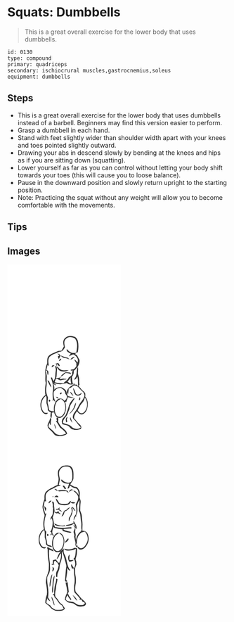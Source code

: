 # Squats: Dumbbells
> This is a great overall exercise for the lower body that uses dumbbells.

``` 
id: 0130 
type: compound 
primary: quadriceps 
secondary: ischiocrural muscles,gastrocnemius,soleus 
equipment: dumbbells 
``` 

## Steps

 - This is a great overall exercise for the lower body that uses dumbbells instead of a barbell. Beginners may find this version easier to perform.
 - Grasp a dumbbell in each hand.
 - Stand with feet slightly wider than shoulder width apart with your knees and toes pointed slightly outward.
 - Drawing your abs in descend slowly by bending at the knees and hips as if you are sitting down (squatting).
 - Lower yourself as far as you can control without letting your body shift towards your toes (this will cause you to loose balance).
 - Pause in the downward position and slowly return upright to the starting position.
 - Note: Practicing the squat without any weight will allow you to become comfortable with the movements.

## Tips


## Images

<svg width="194pt" height="400" viewBox="0 0 194 300" xmlns="http://www.w3.org/2000/svg"><g fill="#FFF"><path d="M0 0h194v300H0V0m98.98 125.9c-4.53 3.29-4.06 9.68-2.48 14.41-1.26 2.56-2.72 5.01-4.22 7.43-2.03.21-4.15-.03-6.11.54-5.46 2.78-11.85 4.09-16.14 8.77-2.51 3.47-1.96 7.88-2.07 11.88-2.15 5.73-3.81 11.86-3.15 18.04.56 5.14-.78 10.41.71 15.46-.95 6.93-2.05 14-.5 20.94-9.35 6.01-11.28 20.6-4.79 29.35 1.89 2.92 7.07 4.69 9.06.94-2.55.11-5.54.66-7.35-1.67-6.86-8-4.42-21.64 4.06-27.55 1.59 4.23.34 8.71.87 13.05 1.39 3.69 2.34 7.54 2.16 11.53 1.46 1.54 2.95 3.33 5.3 3.29-.33 3.61-1.77 7.68.57 10.9.81-3.05 1.61-6.23.87-9.38.45-.39.91-.77 1.38-1.13l.49 1.06 1.49-.68-1.13-1.64c.73.17 2.17.51 2.89.68l-1.3.12c1.25 3.85 2.88 8.86 7.34 9.94 4.73 1.19 8.45-2.86 10.69-6.47 3.11-6.61 3.56-14.58.66-21.36.56.25 1.68.73 2.24.98.72-2.86 1.81-5.61 2.79-8.38 3.43.68 6.83 1.47 10.3 1.89-2.43 2.52-4.96 5.03-6.58 8.19-3.33 6.69-4.25 14.38-7.84 20.98-2.06 2.93-5.38 5.18-6.04 8.92-.73 2.05.21 4.08.78 6.04 2.63.97 5.41 1.35 8.11 2.04 4.26 1 5.53 6.49 10.08 6.94 4.32 1.79 8.91.64 13.16-.76 2.25-2.87.24-6.36-2.23-8.23-3.53-2.87-5.66-7-9.08-9.97-.5-4.83 2.68-8.68 5.03-12.53 1.61 3.45 5.01 6.74 9.12 5.65 4.64-1.58 7.75-6.23 8.46-10.98 1.68-6.43.96-13.83-3.62-18.94.08-1.79.21-3.58.07-5.37-1.06-2.98-4.11-4.48-6.13-6.71-1.84-2.09-3.56-4.28-5.51-6.26.61-.8 1.22-1.58 1.84-2.37-.47-2.08-.98-4.19-.72-6.34.6-3.86-.93-7.55-1.75-11.25-.86-4.18 1.12-8.57-.61-12.6-1.97 4.7-1.22 9.9-2.62 14.73-.54 2.62-2.34 4.67-3.59 6.96 3.06-.06 4.67-2.97 5.45-5.55 1.8 5.4.79 11.07 1.46 16.61-.7-.64-2.11-1.93-2.81-2.58-1.02.08-3.06.22-4.07.29.63-.38 1.89-1.15 2.52-1.53-1.59-.02-3.17-.05-4.75-.08-.69-4-1.68-7.99-1.37-12.08 2.36-2.86 3.53-6.4 3.04-10.11 2.84-1.68 4.71-4.41 6.69-6.96 2.14-3.62 3.73-7.63 2.99-11.92-2.47-3.36-3.17-8.61-7.88-9.7 1.39-.92 2.77-1.87 4.08-2.91l.99.04c1.17-6.3 1.54-12.88.2-19.18-1.13-3.3-3.2-6.99-6.95-7.66-4.79-1.38-10.89-1.82-14.55 2.24M73.04 262.12c-.3 4.68-3.73 8.34-4.47 12.86.01 5.18 4.97 7.95 8.04 11.38 2.31 2.22 3.86 5.64 7.27 6.35 6.15 1.66 13.1.68 18.18-3.3-.7-5.54-6.08-8.19-9.72-11.66-2.19-2.67-4.02-5.64-5.59-8.71-.6-2.62 2.04-7.68-2.74-6.93-.14 1.86.31 3.7.6 5.53-.46.06-1.39.19-1.86.26 3.17 3.2 4.86 7.4 7.29 11.1 3.9 2.8 7.91 5.7 10.27 10.03-3.13 1.14-6.33 2.31-9.67 2.61-3.85-.35-8.03-1.52-10.41-4.8-2.87-3.72-7.07-6.06-10.01-9.71.12-2.22.74-4.34 1.68-6.33.31.83.92 2.51 1.23 3.34.29-.09.88-.29 1.17-.39-.53-3.18.01-6.36.73-9.46a100.1 100.1 0 0 1-1.99-2.17m6.92 9.87c.44 3.28 1.25 6.57 2.9 9.46.16-3.41-1.12-6.62-2.9-9.46z"/><path d="M99.79 127.77c3.68-4.79 10.82-3.74 15.44-1.06 5.71 7.03 3.86 16.53 2.28 24.67-3.33.22-6.94.63-9.97-1.11-2.32-1.44-4.15-3.51-6.22-5.26-.93 4.33 3.98 6.11 7.03 7.66-1.21 1.48-2.41 2.99-3.45 4.61 2.53-1.02 4.94-2.32 7.51-3.24 5.09 2.3 10.07 7.91 7.29 13.81-1.65-1.91-2.93-4.38-5.45-5.28.82 2.25 2.06 4.3 3.56 6.15 0 1.78.02 3.55.07 5.32-1.15 1.44-2.21 2.96-3.45 4.33-1.77 1.81-4.85.67-6.61 2.51 1.46.82 3.02.9 4.7.23-2.47 1.71-1.97 4.75-1.74 7.26-1.72 1.87-3.66 3.52-5.84 4.84-1.73 4.45-6.2 6.6-9.27 9.97-4.99 0-10.04-.18-14.84-1.73.99-2.01.84-5.4 3.37-6.16 2.35.62 4.14 3.33 6.8 2.84 3.24-.87 6.54-1.42 9.89-1.65-.04-.16-.11-.5-.15-.66a104 104 0 0 1-5.57-.57c-2.04.59-4.13 1.01-6.26 1.1.6-.94 1.79-2.83 2.39-3.77-2.48 1.38-5.25 1.76-8.05 1.84 1.63-4.66.82-9.63 1.59-14.42-.18-2.25-.05-6.42-3.42-6.04.53 2.6 1.85 5.2 1.23 7.92-1.41 5.9.55 13-4.32 17.66-.7-2.05-1.4-4.09-2.11-6.13l-2.1.04c2.82 7.51 5.3 15.59 3.49 23.67-1.37 5.62.96 11.33-.33 16.95.36-.64 1.06-1.92 1.41-2.57 1.1 1.3 2.2 2.61 3.65 3.54-2.65-5.22-4.12-11.17-3.15-17.02 2.6-4.12 6.88-7.44 12-7 3.45 2.43 7.84 4.95 7.73 9.79 1.11 1.65 2.56 3.18 3.02 5.18-.26 3.14-2.15 5.76-4.81 7.32-1.77-4.16-7.95-5.66-11.32-2.58-5.31 4.87-7.09 12.59-6.25 19.55-2.46 1.65-5.5-.02-7.91-1.01-1.49-2.95-.94-6.7-2.21-9.85-1.65-4 .01-8.25-.17-12.37-2.59-5.24-3.79-11.19-2.69-16.98 1.1-5.64.34-11.37.72-17.05.31-3.69-.97-7.21-1.54-10.8.46-.23 1.4-.69 1.86-.92.3 2.79.34 5.68 1.59 8.26.91-2.51 1.44-5.21.09-7.68-.92-.55-1.84-1.09-2.73-1.69.83-2.81 1.34-5.7 2.13-8.52.54.57 1.63 1.71 2.17 2.28-.65-5.03-2.05-10.79.75-15.39 2.44-2.19 5.14-4.26 8.3-5.29 3.42-1.11 6.51-3.12 10.02-3.97 4.1-.29 6.56-4.17 8.35-7.44-.87-4.61-2.53-10.48 1.5-14.09m-14.4 24.57c1.13 1.23 2.32 2.4 3.5 3.59-.54.22-1.63.65-2.17.86l-.36.32c.33 1.6.39 3.38 1.55 4.67 1.05-1.79 1.81-3.75 3.02-5.45-.64-.84-1.26-1.67-1.89-2.5-1.22-.5-2.43-1-3.65-1.49m5.97 3.43c2.84 5.97 10.62 3.27 15.02 7.25-1.24-1.52-2.42-3.55-4.61-3.71-3.67-.55-7.04-2.07-10.41-3.54m16.41 7.3c2.8-.95 5.19-2.77 7.26-4.83-3.13.26-6.24 1.61-7.26 4.83m-17.54-1.2c-.74.83-2.27 1.76-1.91 3.04 1.55.44 2.81-1.36 3.43-2.56.8-1.32-1.03-1.39-1.52-.48m-7.52 7.46c.67 2.09 1.29 4.2 2.06 6.26-.19-2.02-.39-4.04-.59-6.05 1.74 1.5 2.66 4.9 5.58 4.1-.76-1.87-1.75-3.64-3.17-5.09-1.22.63-2.51.89-3.88.78m-6.13 3.36c-.32.82-.95 2.46-1.27 3.28 2.14-.58 3.85-2.01 5.27-3.66-1.34.11-2.67.24-4 .38m7.97 3.47c1.83 2.32 3.34 5.39 6.43 6.22 4.49 1.33 9.77 1.05 13.82-1.44-4.23-.22-8.59.71-12.7-.62-2.57-1.22-4.88-3.11-6.27-5.62-.44.48-.86.97-1.28 1.46m12.35 9.64c-2.19 1.95-4.89 3.56-6.19 6.3 3.35-1.24 5.9-3.8 8.33-6.32 3.57-.31 6.94.81 10.14 2.25-.61-1.05-1.24-2.09-1.87-3.13-3.44.21-7.48-1.58-10.41.9m-28.62 12.25c1.84 4.29 3.68 8.71 6.57 12.41.07-3.98-2.51-7.24-3.66-10.9-.97-.51-1.94-1.02-2.91-1.51m23.06 21.2c-1.09.23-2.46 2.49-.69 2.75 1.81.28 3.37-3.85.69-2.75m-8.52 6.81c.68 1.91 2.55 2.57 4.29 3.2.03-2.51-2.46-2.69-4.29-3.2m-11.62 5.26c-.97.86-.79 3.09.68 3.29 2.25-.14 1.44-4.39-.68-3.29z"/><path d="M102.71 200.14c2.3-2.09 4.08-4.63 5.69-7.26-1.04 3.67-.11 7.35.67 10.96-2.78.13-4.58-1.89-6.36-3.7z"/><path d="M78.2 202.17c4.09 1.65 8.45 2.98 12.91 2.69 3.62-.54 7.19-1.4 10.76-2.16 2.83 4.01 8.34 2.19 12.46 2.19-3.97 1.46-7.51 3.97-10.31 7.12-2.17 2.63-3.48 7.12-.32 9.55.5-3.05 1.05-6.11.99-9.21 3.31-.94 5.89-3.25 8.51-5.34 2.12.14 4.41.07 6.24 1.32 3.32 2.41 5.32 6.17 8.54 8.7 2.5 1.77 3.69 4.83 3.67 7.82-1.51 6.33-7.08 10.49-9.73 16.26-2.04 4.38-4.79 8.36-7.54 12.31-1.98 2.95-4 7.56-1.45 10.63 4.92 4.09 7.33 10.39 12.6 14.11-2.62 3.69-7.7 3.38-11.51 2.01-3.24-.84-4.89-4.18-7.88-5.48-3.61-1.69-7.65-2.13-11.21-3.96-.41-6.58 6.28-9.94 7.97-15.75 1.22-4.01 3.94-7.68 3.62-12.04 2.33-4.81 5.43-9.16 8.31-13.64-3.4-2.53-7.6-3.23-11.57-4.36-1.66-3.71-1.71-8.41-5.03-11.18-2.12-1.68-4.44-3.35-7.16-3.84-4.1-.4-8.23 1.23-11.12 4.13.77-3.32-.22-6.56-1.25-9.69 1.32.83 2.65 1.67 3.97 2.5-.02-.34-.05-1.04-.07-1.39-1.5-1.06-2.99-2.13-4.4-3.3m33.97 8.67c.49 3.08 1.12 6.17 2.27 9.08 1.18 2.5 3.51 4.91 6.54 4.29 2.99.32 5.18-2.01 6.11-4.6-2.97 1.78-7.13 5.07-10.06 1.32-1.57-3.38-2.56-7.07-4.86-10.09m-5.39 6.89c1.3 2.98 3.56 5.37 5.93 7.53-1.08-3.1-2.75-6.19-5.93-7.53m16.89 8.81c-.7 1.89-1.28 3.83-1.73 5.8 3.04-.17 3.07-3.83 1.73-5.8m-11.96 21.36c-1.81 2.75-4.33 5-5.87 7.95 5.95-4.85 10.98-11.93 11.4-19.81-2.88 3.44-3.09 8.17-5.53 11.86m-11.35 22c.47-.2 1.41-.61 1.89-.81-.3-1.5-.6-3-.92-4.49.57-1.38 1.13-2.76 1.63-4.15-4 1.63-3.35 6.05-2.6 9.45m7.05-8.95c-1.39 3.76 1.64 6.85 3.48 9.79-.82-3.37-1.99-6.66-3.48-9.79z"/><path d="M132.31 227.57c6 7.47 5.02 20.24-2.79 26.08-3.88 2.37-7.96-.91-9.43-4.5 2.71-4.38 4.41-9.47 8.25-13.08 2.27-2.3 3.06-5.51 3.97-8.5zM91.37 229.66c2.95 2.12 6.01 4.65 6.82 8.39 1.83 7.13.59 15.86-5.24 20.87-2.77 2.49-7.52 1.72-9.41-1.47-3.81-5.97-3.29-13.99-.53-20.28 1.47-3.73 5.1-5.61 8.36-7.51z"/></g><g fill="#333"><path d="M98.98 125.9c3.66-4.06 9.76-3.62 14.55-2.24 3.75.67 5.82 4.36 6.95 7.66 1.34 6.3.97 12.88-.2 19.18l-.99-.04c-1.31 1.04-2.69 1.99-4.08 2.91 4.71 1.09 5.41 6.34 7.88 9.7.74 4.29-.85 8.3-2.99 11.92-1.98 2.55-3.85 5.28-6.69 6.96.49 3.71-.68 7.25-3.04 10.11-.31 4.09.68 8.08 1.37 12.08 1.58.03 3.16.06 4.75.08-.63.38-1.89 1.15-2.52 1.53 1.01-.07 3.05-.21 4.07-.29.7.65 2.11 1.94 2.81 2.58-.67-5.54.34-11.21-1.46-16.61-.78 2.58-2.39 5.49-5.45 5.55 1.25-2.29 3.05-4.34 3.59-6.96 1.4-4.83.65-10.03 2.62-14.73 1.73 4.03-.25 8.42.61 12.6.82 3.7 2.35 7.39 1.75 11.25-.26 2.15.25 4.26.72 6.34-.62.79-1.23 1.57-1.84 2.37 1.95 1.98 3.67 4.17 5.51 6.26 2.02 2.23 5.07 3.73 6.13 6.71.14 1.79.01 3.58-.07 5.37 4.58 5.11 5.3 12.51 3.62 18.94-.71 4.75-3.82 9.4-8.46 10.98-4.11 1.09-7.51-2.2-9.12-5.65-2.35 3.85-5.53 7.7-5.03 12.53 3.42 2.97 5.55 7.1 9.08 9.97 2.47 1.87 4.48 5.36 2.23 8.23-4.25 1.4-8.84 2.55-13.16.76-4.55-.45-5.82-5.94-10.08-6.94-2.7-.69-5.48-1.07-8.11-2.04-.57-1.96-1.51-3.99-.78-6.04.66-3.74 3.98-5.99 6.04-8.92 3.59-6.6 4.51-14.29 7.84-20.98 1.62-3.16 4.15-5.67 6.58-8.19-3.47-.42-6.87-1.21-10.3-1.89-.98 2.77-2.07 5.52-2.79 8.38-.56-.25-1.68-.73-2.24-.98 2.9 6.78 2.45 14.75-.66 21.36-2.24 3.61-5.96 7.66-10.69 6.47-4.46-1.08-6.09-6.09-7.34-9.94l1.3-.12c-.72-.17-2.16-.51-2.89-.68l1.13 1.64-1.49.68-.49-1.06c-.47.36-.93.74-1.38 1.13.74 3.15-.06 6.33-.87 9.38-2.34-3.22-.9-7.29-.57-10.9-2.35.04-3.84-1.75-5.3-3.29.18-3.99-.77-7.84-2.16-11.53-.53-4.34.72-8.82-.87-13.05-8.48 5.91-10.92 19.55-4.06 27.55 1.81 2.33 4.8 1.78 7.35 1.67-1.99 3.75-7.17 1.98-9.06-.94-6.49-8.75-4.56-23.34 4.79-29.35-1.55-6.94-.45-14.01.5-20.94-1.49-5.05-.15-10.32-.71-15.46-.66-6.18 1-12.31 3.15-18.04.11-4-.44-8.41 2.07-11.88 4.29-4.68 10.68-5.99 16.14-8.77 1.96-.57 4.08-.33 6.11-.54 1.5-2.42 2.96-4.87 4.22-7.43-1.58-4.73-2.05-11.12 2.48-14.41m.81 1.87c-4.03 3.61-2.37 9.48-1.5 14.09-1.79 3.27-4.25 7.15-8.35 7.44-3.51.85-6.6 2.86-10.02 3.97-3.16 1.03-5.86 3.1-8.3 5.29-2.8 4.6-1.4 10.36-.75 15.39-.54-.57-1.63-1.71-2.17-2.28-.79 2.82-1.3 5.71-2.13 8.52.89.6 1.81 1.14 2.73 1.69 1.35 2.47.82 5.17-.09 7.68-1.25-2.58-1.29-5.47-1.59-8.26-.46.23-1.4.69-1.86.92.57 3.59 1.85 7.11 1.54 10.8-.38 5.68.38 11.41-.72 17.05-1.1 5.79.1 11.74 2.69 16.98.18 4.12-1.48 8.37.17 12.37 1.27 3.15.72 6.9 2.21 9.85 2.41.99 5.45 2.66 7.91 1.01-.84-6.96.94-14.68 6.25-19.55 3.37-3.08 9.55-1.58 11.32 2.58 2.66-1.56 4.55-4.18 4.81-7.32-.46-2-1.91-3.53-3.02-5.18.11-4.84-4.28-7.36-7.73-9.79-5.12-.44-9.4 2.88-12 7-.97 5.85.5 11.8 3.15 17.02-1.45-.93-2.55-2.24-3.65-3.54-.35.65-1.05 1.93-1.41 2.57 1.29-5.62-1.04-11.33.33-16.95 1.81-8.08-.67-16.16-3.49-23.67l2.1-.04c.71 2.04 1.41 4.08 2.11 6.13 4.87-4.66 2.91-11.76 4.32-17.66.62-2.72-.7-5.32-1.23-7.92 3.37-.38 3.24 3.79 3.42 6.04-.77 4.79.04 9.76-1.59 14.42 2.8-.08 5.57-.46 8.05-1.84-.6.94-1.79 2.83-2.39 3.77 2.13-.09 4.22-.51 6.26-1.1a104 104 0 0 0 5.57.57c.04.16.11.5.15.66-3.35.23-6.65.78-9.89 1.65-2.66.49-4.45-2.22-6.8-2.84-2.53.76-2.38 4.15-3.37 6.16 4.8 1.55 9.85 1.73 14.84 1.73 3.07-3.37 7.54-5.52 9.27-9.97 2.18-1.32 4.12-2.97 5.84-4.84-.23-2.51-.73-5.55 1.74-7.26-1.68.67-3.24.59-4.7-.23 1.76-1.84 4.84-.7 6.61-2.51 1.24-1.37 2.3-2.89 3.45-4.33-.05-1.77-.07-3.54-.07-5.32-1.5-1.85-2.74-3.9-3.56-6.15 2.52.9 3.8 3.37 5.45 5.28 2.78-5.9-2.2-11.51-7.29-13.81-2.57.92-4.98 2.22-7.51 3.24 1.04-1.62 2.24-3.13 3.45-4.61-3.05-1.55-7.96-3.33-7.03-7.66 2.07 1.75 3.9 3.82 6.22 5.26 3.03 1.74 6.64 1.33 9.97 1.11 1.58-8.14 3.43-17.64-2.28-24.67-4.62-2.68-11.76-3.73-15.44 1.06m2.92 72.37c1.78 1.81 3.58 3.83 6.36 3.7-.78-3.61-1.71-7.29-.67-10.96-1.61 2.63-3.39 5.17-5.69 7.26m-24.51 2.03c1.41 1.17 2.9 2.24 4.4 3.3.02.35.05 1.05.07 1.39-1.32-.83-2.65-1.67-3.97-2.5 1.03 3.13 2.02 6.37 1.25 9.69 2.89-2.9 7.02-4.53 11.12-4.13 2.72.49 5.04 2.16 7.16 3.84 3.32 2.77 3.37 7.47 5.03 11.18 3.97 1.13 8.17 1.83 11.57 4.36-2.88 4.48-5.98 8.83-8.31 13.64.32 4.36-2.4 8.03-3.62 12.04-1.69 5.81-8.38 9.17-7.97 15.75 3.56 1.83 7.6 2.27 11.21 3.96 2.99 1.3 4.64 4.64 7.88 5.48 3.81 1.37 8.89 1.68 11.51-2.01-5.27-3.72-7.68-10.02-12.6-14.11-2.55-3.07-.53-7.68 1.45-10.63 2.75-3.95 5.5-7.93 7.54-12.31 2.65-5.77 8.22-9.93 9.73-16.26.02-2.99-1.17-6.05-3.67-7.82-3.22-2.53-5.22-6.29-8.54-8.7-1.83-1.25-4.12-1.18-6.24-1.32-2.62 2.09-5.2 4.4-8.51 5.34.06 3.1-.49 6.16-.99 9.21-3.16-2.43-1.85-6.92.32-9.55 2.8-3.15 6.34-5.66 10.31-7.12-4.12 0-9.63 1.82-12.46-2.19-3.57.76-7.14 1.62-10.76 2.16-4.46.29-8.82-1.04-12.91-2.69m54.11 25.4c-.91 2.99-1.7 6.2-3.97 8.5-3.84 3.61-5.54 8.7-8.25 13.08 1.47 3.59 5.55 6.87 9.43 4.5 7.81-5.84 8.79-18.61 2.79-26.08m-40.94 2.09c-3.26 1.9-6.89 3.78-8.36 7.51-2.76 6.29-3.28 14.31.53 20.28 1.89 3.19 6.64 3.96 9.41 1.47 5.83-5.01 7.07-13.74 5.24-20.87-.81-3.74-3.87-6.27-6.82-8.39z"/><path d="M85.39 152.34c1.22.49 2.43.99 3.65 1.49.63.83 1.25 1.66 1.89 2.5-1.21 1.7-1.97 3.66-3.02 5.45-1.16-1.29-1.22-3.07-1.55-4.67l.36-.32c.54-.21 1.63-.64 2.17-.86-1.18-1.19-2.37-2.36-3.5-3.59zM91.36 155.77c3.37 1.47 6.74 2.99 10.41 3.54 2.19.16 3.37 2.19 4.61 3.71-4.4-3.98-12.18-1.28-15.02-7.25zM107.77 163.07c1.02-3.22 4.13-4.57 7.26-4.83-2.07 2.06-4.46 3.88-7.26 4.83zM90.23 161.87c.49-.91 2.32-.84 1.52.48-.62 1.2-1.88 3-3.43 2.56-.36-1.28 1.17-2.21 1.91-3.04zM82.71 169.33c1.37.11 2.66-.15 3.88-.78 1.42 1.45 2.41 3.22 3.17 5.09-2.92.8-3.84-2.6-5.58-4.1.2 2.01.4 4.03.59 6.05-.77-2.06-1.39-4.17-2.06-6.26zM76.58 172.69c1.33-.14 2.66-.27 4-.38-1.42 1.65-3.13 3.08-5.27 3.66.32-.82.95-2.46 1.27-3.28z"/><path d="M84.55 176.16c.42-.49.84-.98 1.28-1.46 1.39 2.51 3.7 4.4 6.27 5.62 4.11 1.33 8.47.4 12.7.62-4.05 2.49-9.33 2.77-13.82 1.44-3.09-.83-4.6-3.9-6.43-6.22zM96.9 185.8c2.93-2.48 6.97-.69 10.41-.9.63 1.04 1.26 2.08 1.87 3.13-3.2-1.44-6.57-2.56-10.14-2.25-2.43 2.52-4.98 5.08-8.33 6.32 1.3-2.74 4-4.35 6.19-6.3zM68.28 198.05c.97.49 1.94 1 2.91 1.51 1.15 3.66 3.73 6.92 3.66 10.9-2.89-3.7-4.73-8.12-6.57-12.41zM112.17 210.84c2.3 3.02 3.29 6.71 4.86 10.09 2.93 3.75 7.09.46 10.06-1.32-.93 2.59-3.12 4.92-6.11 4.6-3.03.62-5.36-1.79-6.54-4.29-1.15-2.91-1.78-6-2.27-9.08zM106.78 217.73c3.18 1.34 4.85 4.43 5.93 7.53-2.37-2.16-4.63-4.55-5.93-7.53zM91.34 219.25c2.68-1.1 1.12 3.03-.69 2.75-1.77-.26-.4-2.52.69-2.75zM82.82 226.06c1.83.51 4.32.69 4.29 3.2-1.74-.63-3.61-1.29-4.29-3.2zM123.67 226.54c1.34 1.97 1.31 5.63-1.73 5.8.45-1.97 1.03-3.91 1.73-5.8zM71.2 231.32c2.12-1.1 2.93 3.15.68 3.29-1.47-.2-1.65-2.43-.68-3.29zM111.71 247.9c2.44-3.69 2.65-8.42 5.53-11.86-.42 7.88-5.45 14.96-11.4 19.81 1.54-2.95 4.06-5.2 5.87-7.95zM100.36 269.9c-.75-3.4-1.4-7.82 2.6-9.45-.5 1.39-1.06 2.77-1.63 4.15.32 1.49.62 2.99.92 4.49-.48.2-1.42.61-1.89.81zM107.41 260.95c1.49 3.13 2.66 6.42 3.48 9.79-1.84-2.94-4.87-6.03-3.48-9.79zM73.04 262.12c.65.73 1.31 1.45 1.99 2.17-.72 3.1-1.26 6.28-.73 9.46-.29.1-.88.3-1.17.39-.31-.83-.92-2.51-1.23-3.34-.94 1.99-1.56 4.11-1.68 6.33 2.94 3.65 7.14 5.99 10.01 9.71 2.38 3.28 6.56 4.45 10.41 4.8 3.34-.3 6.54-1.47 9.67-2.61-2.36-4.33-6.37-7.23-10.27-10.03-2.43-3.7-4.12-7.9-7.29-11.1.47-.07 1.4-.2 1.86-.26-.29-1.83-.74-3.67-.6-5.53 4.78-.75 2.14 4.31 2.74 6.93 1.57 3.07 3.4 6.04 5.59 8.71 3.64 3.47 9.02 6.12 9.72 11.66-5.08 3.98-12.03 4.96-18.18 3.3-3.41-.71-4.96-4.13-7.27-6.35-3.07-3.43-8.03-6.2-8.04-11.38.74-4.52 4.17-8.18 4.47-12.86z"/><path d="M79.96 271.99c1.78 2.84 3.06 6.05 2.9 9.46-1.65-2.89-2.46-6.18-2.9-9.46z"/></g></svg>
<svg width="194pt" height="400" viewBox="0 0 194 300" xmlns="http://www.w3.org/2000/svg"><g fill="#FFF"><path d="M0 0h194v300H0V0m97.53 43.62c-4.71.21-7.93 4.05-10.39 7.64-1.4 3.75-1.02 7.82-.13 11.63 1.17 4.63-.4 9.24-1.17 13.79-3.49.9-6.42 2.99-9.49 4.77-4.06 1.45-7.64 4-10.65 7.06-2.84 3.49-2.39 8.2-2.35 12.39-1.71 4.21-2.88 8.61-3.37 13.13.36 4.16 1.64 8.14 3.01 12.06 1.14 2.63.12 5.4-.48 8.01-1.5 5.86-1.45 12.04-.16 17.94-7.9 4.77-10.2 15.27-8.18 23.78 1.36 3.77 3.51 8.22 7.9 8.98 1.77.52 3.45-.61 4.07-2.24-1.52.05-3.07.41-4.58.14-3.66-1.46-5.26-5.45-6.21-8.98-1.44-7.51 1.46-15.7 7.53-20.43 1.44 4.14.79 8.47.88 12.74 1.3 3.88 2.53 7.83 2.25 11.99 2.35 3.38 6.56 4 10.34 4.56-.99-3.96-5.91-2.33-8.16-4.85-.6-3.1-.73-6.3-1.73-9.32-1.5-3.94-.34-8.14.03-12.18-2.21-1.3-2.39-4.03-2.76-6.29-1.53-8.37.21-16.92 2.97-24.85l-2.02.75c-.87-3.68-2.36-7.2-3-10.94.53-3.52 1.49-6.97 1.96-10.51l2.38.28c-.54-3.17-.94-6.41-.66-9.63.09-4.36 3.89-7.21 6.97-9.7 3.36-1.46 6.77-2.83 9.87-4.82 2.77-1.91 6.69-1.45 9.09-3.95l-3.43-.04c.62-3.13 1.31-6.26 1.93-9.39-.84-4.87-2.73-10.1-.73-14.93 2-3.63 5.55-7.16 10.02-6.93 2.8.23 6.41-.37 8.37 2.15 3.91 4.54 3.42 11 3.44 16.6-.1 3.26-.83 8.11-4.9 8.45-5.09 1.23-10.06-1.44-13.27-5.27-.65 1.02-1.39 2.23-.16 3.19 3.25 3.6 8.31 4.56 12.93 3.79-1.03 2.84-1.91 5.73-2.73 8.64 3.07.18 3.08-3.24 4.07-5.29 2.84 1.85 5.61 3.98 9.01 4.68 5.51.9 5.73 7.67 5.99 12.06-.51-.91-1-1.82-1.48-2.74-2.35-1.79-4.21-5.7-7.64-4.95 3.06 2.87 6.98 5.42 8.11 9.72.96 4.88-1.94 9.31-4 13.49.84 5.57 1.71 11.23.33 16.8-2.78 2.96-4.15 6.75-3.91 10.81.94-2.55 2.1-5 3.25-7.45.22.49.67 1.49.89 1.99-.05-1.94-.07-3.95.92-5.68 2.25-4.53 1.07-9.62.82-14.4.74-3.49 2.23-6.82 3.98-9.91.16 6.34-.31 12.68-.97 18.97 3.37 5.55 2.36 12.16 3.76 18.25 1.26 4.97-.57 10.18 1.18 15.07-.53-.01-1.59-.04-2.12-.05l1.39 1.15c-5.49 3.4-8.75 9.58-8.84 16-.29-2.88-1.79-5.78-.79-8.67.31-2.16-.69-4.27-1.05-6.37.51-2.46.57-4.97.48-7.46.53.85 1.6 2.55 2.13 3.4.74-5.49-2.49-10.18-5.35-14.52-.04.97-.12 2.91-.17 3.88-3.92 1.52-7.94 3.26-12.24 3.06-.06.61-.08 1.22-.08 1.84 4.54-.6 9.93-.37 13.02-4.41 1.45 2.01 2.77 4.15 2.73 6.75-.73-1.32-1.43-2.66-2.13-3.99l-1.12.43c.81 1.62 1.67 3.22 2.6 4.77-.74 2.31-2.15 4.43-2.56 6.83.84 2.54 1.94 5.15 1.03 7.85.87 3.49 1.44 7.04 2.33 10.53-.64 2.82.16 5.55 1.89 7.81l1.15-1.12c.96 2.37 2.58 5.18 5.57 4.98 5.65.06 9.1-5.11 11.73-9.39 2.63-5.23 2.78-11.67.65-17.1-1.25-3.75-5.43-5.96-9.24-5.79-.01-2.88.02-5.77.18-8.65.45-5.37-1.07-10.63-1.05-15.99-.04-3.55-2.07-6.58-2.83-9.93.25-4.69.04-9.4.75-14.05.33-2.81-1.08-5.37-1.83-7.99-.12-3.5.92-7.05-.03-10.5-.96-2.94-2.78-5.56-5.17-7.52-3.98.14-7.23-2.2-10.51-4.09 1.43-4.16 5.66-7.13 5.29-11.86-.03-5.93.8-12.82-3.29-17.71-2.72-3.74-8.03-3.09-12.06-2.75m-3.19 34.75c1.45 1.87 2.84 3.8 3.98 5.88.51-.44 1.51-1.32 2.01-1.76-1.23-1.61-2.46-3.21-3.67-4.83-.78.23-1.55.47-2.32.71m-13.99 5.01c1.66 1.57 3.49 3.02 5.68 3.75-1.11-2.25-2.93-4.28-5.68-3.75m25.42 5.15c2.13-1.7 4.39-3.32 7.26-3.33-1.31-.43-2.62-.85-3.93-1.28-1.74 1.07-3.84 2.13-3.33 4.61M86.3 86.16c.43.37 1.28 1.1 1.7 1.47 4.19-.47 8.4-.48 12.61-.43 1.35 1.16 2.72 2.31 4.12 3.41-.62-1.69-1.32-3.53-3-4.44-5.05-1.2-10.37-1.24-15.43-.01m-6.22 11.4c2.24-.44 4.48-.25 6.71.14 1.05-1.68-1.19-2.35-2.34-2.99-2.07-.61-3.24 1.52-4.37 2.85m-2.98-1.44c.61 3.31 2.68-1.98 0 0m5.79 3.62c-.02 3.74 2.58 6.77 4.68 9.62 5.14 2.07 11.1 2.42 16.38.64 2.76-.78 3.87-3.57 4.81-5.99-3.46-.3-3.49 4.68-6.8 4.48-4.31.87-8.74.74-12.92-.65-1.99-2.74-3.36-6.03-6.15-8.1m-12.37 8.2c1.87-1.33 3.75-2.78 4.79-4.9-2.68.34-5.26 1.81-4.79 4.9m5.84-2.56c.79 3.15 1.89 6.34.74 9.58l1.2.12c-.4 3.35-.36 6.73-.7 10.08-.42 4.02-4.65 6.88-3.93 11.09.46-.73 1.4-2.19 1.87-2.92 2.6 4.66 1.66 10.34 1.01 15.39-1.01 2.67-1.14 6.24-3.94 7.74 1.94-.23 3.54 1.76 2.58 3.83-.39-.07-1.17-.22-1.56-.29.14 1.01.27 2.02.41 3.04.63-.87 1.26-1.73 1.93-2.58.65.9 1.96 2.7 2.62 3.6 1.27-1.79-.65-3.18-1.54-4.55-1.23-4.06.84-7.9 1.65-11.81l1.08 1.92c4.52 1.29 9.18 2.42 13.91 2.55l.47.71.16 2.17c3.85 1.42 7.9 2.19 11.89 3.11 1.23.43 2.33-.24 3.28-.93-4.35-2.08-9.61-1.76-13.67-4.33.17-.32.49-.96.65-1.28 4.24-.12 8.52-1.28 12.75-.46l.15-2.52c-5.51-.15-10.89 1.35-16.4 1.21-3.97.09-7.8-1.21-11.75-1.32-.26-1.04-.51-2.08-.76-3.12l-1.12.27c.58-4.71-.92-9.24-1.91-13.78 1.14-3.6 2.66-7.1 3.23-10.87-.27-1.77-.4-3.54-.51-5.32-1.04-3.15.25-6.69-1.27-9.73-.64-.93-1.48-1.13-2.52-.6m31.87.5c1.12 2.87 6.11 3.09 7.84.86-2.55-.72-5.2-.98-7.84-.86m-45.24 6.68c.3 3.05 1 6.07 2.22 8.9.48-1.61.88-3.24 1.26-4.87-1.1-1.39-2.2-2.8-3.48-4.03m24.26.73c.59.53.59.53 0 0m21.8 2.66c.81 2.2 1.02 4.55.8 6.88-1.35 2.76-1.47 6.04-3.63 8.4-1.95 2.01-1.25 4.92-1.25 7.43 1.58-1.38 1.45-3.54 1.99-5.39 3.25-5.43 6.06-12.3 3.37-18.52 1.63 1.45 2.74 3.33 3.67 5.28.6.25 1.79.75 2.39 1.01-1.17-1.45-2.23-2.98-2.83-4.75-.88-.74-1.77-1.48-2.65-2.21-.62.62-1.24 1.24-1.86 1.87m-19.85-1.47c-1.27 2.45-3.55 3.22-6.14 2.99l.04 1.43c1.45-.07 2.9-.15 4.35-.21 1.4 1.98 3.74 2.76 5.94 3.48-1.38-1.54-3.11-2.66-4.83-3.76.28-1.3.56-2.6.64-3.93m12.31 4.27c-1.61.87-3.6 1.27-4.85 2.66-1.56 2.97-2.71 6.13-4.17 9.15 3.44-1.52 4.67-5.12 5.09-8.57 4.05-1.07 6.84-4.11 9.5-7.14-2.35.5-4.28 1.89-5.57 3.9m-17.21 4.64l-3.57-1.08c.8 2.68 3.25 3.12 5.59 2.35 1.6.79 3.21 1.7 5.02 1.91-1.29-1.28-2.65-2.48-3.99-3.7l-.08-2.34c-.98.95-1.85 2.04-2.97 2.86m-4.32 19c.56 1.46 1.49 3 3.14 3.34 5.4 1.6 11.09 1.5 16.66 1.28-.66-.51-1.32-1.01-1.98-1.51-6.22 1.57-12.19-.7-17.82-3.11m-1.89 23.82c-2.46 7.49-3 16.9 2.58 23.15 2.7 3.07 7.1 1.58 10.54 1.22-4.1 3.01-4.94 8.27-7.1 12.57 4.14-1.76 3.94-7.06 6.86-10 1.88 5.63-.73 11.22-2.36 16.53-2.55-1.21-4.25-3.6-5.42-6.09-1.81.43-3.62.87-5.43 1.3-.09 2.19-.14 4.39-.16 6.58-.57.09-1.69.25-2.26.33 1.55 2.14 3.86.38 5.82.07l-1.98-.08c.2-1.73.44-3.46.72-5.18l3.71-.64c-.18.62-.55 1.87-.74 2.5 3.1-1.16 3.68 3.28 4.87 5.17-.96 3.3-1.18 6.91-3.19 9.82-2.13 2.94-1.15 6.75-1.4 10.11.57-.14 1.69-.4 2.26-.53-.95-5.62 3.75-10.3 3.72-15.89.09-6.33 4.05-11.86 3.95-18.21-.05-3.17-.26-6.35.38-9.48 3.04 8.3 5.33 16.84 7.35 25.44-1.49 7.94-1.57 16.03-2.29 24.06-.41 2.65 2.35 3.32 4.12 2.08-1.56-1.25-2.87-2.93-2.1-5 .97-6.05 2.18-12.14 1.53-18.3 1.37 1.94 2.47 5.56 5.52 4.74-6.65-7.99-5.2-19.11-10.17-27.86-1.82-2.95-1.31-6.45-1.04-9.71-1.95 1.91-4.12 3.58-6.33 5.2 2.39-2.37 4.92-4.86 5.77-8.24 1.93-6.48 2.35-14.16-1.62-19.99-1.68-2.75-5.04-4.04-8.15-3.85-4.03 1.03-5.98 4.91-7.96 8.18m-9.17-2.52c1.79-.31 1.67-3.4-.12-3.63-1.71.23-1.48 3.39.12 3.63m34 4.52c-1.27 2.5-4.48 3.99-4.25 7.11 2.52-1.76 5.71-3.56 5.98-6.97-.43-.04-1.3-.1-1.73-.14m-34.11 18.04c.01 6.95-.01 13.95 1.52 20.77 1.06 4.28.4 8.69.38 13.04-.2 5.05-2.82 9.54-4.01 14.36-.52 3.9-1.56 7.91-.37 11.79.84 5.81 1.96 11.78 1.07 17.64-1.66 4.5-2.79 9.26-2.6 14.09 2.95 2.46 6.37 4.45 8.6 7.68 3.31 3.27 7.63 6.25 12.53 5.7 4.27.1 10.6.48 12.3-4.48-1.31-1.47-2.39-3.12-3.43-4.79-1.03-1.89-3.24-2.56-4.67-4.06-2.54-3.26-4.21-7.36-7.65-9.82-2.51-5.31.27-10.99.59-16.46.14-5 2.3-9.63 2.47-14.62-.57-.18-1.72-.53-2.29-.71.51 5.43-2.41 10.28-2.73 15.6-.37 3.03-.95 6.08-.55 9.14l-.03.88c-.67.77-1.59 1.15-2.74 1.12 1.95 1.19 3.32 2.9 3.27 5.29 4.93 3.66 6.58 10.27 12.01 13.33 2.05 1.48 2.6 4.2 3.67 6.36-4.48 2.3-9.45 1.52-14.26 1.35-3.01-2.19-7.29-3.39-8.52-7.3-2.19-1.43-4.57-2.61-6.57-4.33-.33-2.99.94-5.91 1.57-8.79.01 3.15 2.76 4.65 4.97 6.16-1.04-2.42-2.55-4.59-3.93-6.81 2.46-10.99-1.88-21.98-1.48-33.02.29-3.77 3.31-6.52 4.09-10.14 1.73-4.61.37-9.51.81-14.28-1.27-7.94-2.3-15.97-1.65-24.03 2.57 1.03 5.11 2.14 7.73 3.06-.27-.68-.79-2.06-1.05-2.74-3.12-1.39-6.4-2.54-9.04-4.78-1.38 1.19-.99 2.52-.01 3.8m28.63-1.02c-.04.39-.13 1.18-.17 1.57 1.8.93 3.64 2.09 5.77 1.87 4.78-.26 9.78-.71 13.98-3.26-.54 5.18-.36 10.58-2.3 15.5-2.07.42-1.82 2.12-.35 3.17 1.92 4.7 2.16 10.05-.36 14.59-1.92-2.06-3.2-4.58-4.45-7.07-1.81 2.74.22 6.27 1.73 8.72l.8-2.21c2.55 3.11 1.28 7.2 1.85 10.84.83 5.09 1.51 10.31.63 15.43-.96 5.03-1.08 10.28-.08 15.3 3.32 3.4 6.52 6.9 9.51 10.59-.48.7-.73 1.45-.76 2.26 1.01-.08 1.98-.42 2.99-.55.72 1.3 1.47 2.58 2.2 3.88l2.28.32c.48.54 1.43 1.63 1.9 2.18-1.47 1.09-2.46 3.5-4.62 3.1-3.06-.07-6.38.4-9.11-1.29-2.93-1.53-5.42-4.24-8.92-4.35-3.45-.53-7.59-.38-9.88-3.53-.34-2.58.87-4.95 2.16-7.08 1.67-.62 1.36 1.66 1.91 2.63 1.19 1.28 2.29 2.65 3.16 4.18.44.24 1.32.72 1.75.96.05-3.93-4.17-5.77-4.5-9.56-.34-.11-1.03-.32-1.38-.43-.49-1.44 1.25-2.86 1.73-4.21-.61-5.36-1.62-10.67-1.9-16.07-1.25.03-2.49.04-3.73.03 1.08 5.44 2.78 10.77 3.15 16.33-1.46 4.26-4.38 8.38-3.77 13.05l-1.61-.95c2.07 1.87 3.99 3.96 6.34 5.51 2.97 1.38 6.43 1.01 9.46 2.24 2.37 1.19 4.22 3.23 6.67 4.26 3.68 1.17 7.74 1.15 11.43.04 1.97-.65 4.11-2.91 2.93-5.09-2.07-4.07-6.44-6.2-9.15-9.76-2.38-3.1-4.92-6.05-7.63-8.85-2.27-4.86-1.14-10.41-.18-15.46.4-4.71.38-9.54-.82-14.14-.86-3.32.09-6.78-.76-10.12.59-2.65 1.86-5.12 2.7-7.71-.22-1.97-.4-3.94-.56-5.91-1.35-1.81-.97-3.97-.18-5.92 1.82-5 1.46-10.38 1.76-15.6-1.38-.29-2.75-.58-4.12-.89-5.19 2.95-11.91 3.65-17.5 1.46m8.57 22.48c2.73-.19 5.35-1.02 7.25-3.05-2.41.12-4.82.16-7.24.08-.69-3.17.24-6.34.36-9.51-3.9 3-3.15 8.94-.37 12.48m-29.1 8.66c.96 2.61.22 5.22-.47 7.77 2.41.08 2.51-2.76 3.51-4.32-.78-1.36-1.28-3.07-3.04-3.45m-3.29 20.35c-1.09 4.5-2.01 9.17-1.21 13.79 1.38-2.26 1.2-5.02 1.71-7.53.56-4.82 2.06-9.48 2.63-14.29-2.17 2.09-2.46 5.26-3.13 8.03m3.59 8.22c-.08 5.38-1.54 10.79-.17 16.12.76-1.16 1.16-2.52 1.03-3.92.06-4.05.47-8.07.7-12.1.31-4.77 1.79-9.38 1.88-14.16-2.64 4.15-3.03 9.27-3.44 14.06m34.11 19.37c2.5 3.51 4.65 7.46 8.11 10.13-1.33-4.19-4.47-7.74-8.11-10.13m-33.47 11.81c.77 2.09.91 4.63 2.85 6.05-1.01-5.29-2.69-10.47-5.11-15.29-.67 3.3 1.42 6.18 2.26 9.24z"/><path d="M124.98 158.96c1.96-1.93 4.82-2.05 7.33-2.72 5 5.12 6.53 13.46 2.95 19.79-2.01 3.37-4.15 7.39-8.29 8.39-3.03.87-5.26-1.72-7.48-3.28.1-.58.31-1.75.41-2.33l-1.59 2.19c-.55-1.75-1.06-3.51-1.53-5.28.49.61 1.47 1.81 1.96 2.42-.7-6.82.94-14.47 6.24-19.18zM81.24 164.1c1.64-2.66 4.69-3.82 7.17-5.51 2.4 1.98 5.15 3.91 6.25 6.96 2.13 5.57 1.56 11.97-.8 17.37-1.74 3.23-4.68 7.01-8.81 6.42-3.96-.45-5.79-4.58-6.72-7.96-.86-5.83-.59-12.29 2.91-17.28z"/></g><g fill="#333"><path d="M97.53 43.62c4.03-.34 9.34-.99 12.06 2.75 4.09 4.89 3.26 11.78 3.29 17.71.37 4.73-3.86 7.7-5.29 11.86 3.28 1.89 6.53 4.23 10.51 4.09 2.39 1.96 4.21 4.58 5.17 7.52.95 3.45-.09 7 .03 10.5.75 2.62 2.16 5.18 1.83 7.99-.71 4.65-.5 9.36-.75 14.05.76 3.35 2.79 6.38 2.83 9.93-.02 5.36 1.5 10.62 1.05 15.99-.16 2.88-.19 5.77-.18 8.65 3.81-.17 7.99 2.04 9.24 5.79 2.13 5.43 1.98 11.87-.65 17.1-2.63 4.28-6.08 9.45-11.73 9.39-2.99.2-4.61-2.61-5.57-4.98l-1.15 1.12c-1.73-2.26-2.53-4.99-1.89-7.81-.89-3.49-1.46-7.04-2.33-10.53.91-2.7-.19-5.31-1.03-7.85.41-2.4 1.82-4.52 2.56-6.83-.93-1.55-1.79-3.15-2.6-4.77l1.12-.43c.7 1.33 1.4 2.67 2.13 3.99.04-2.6-1.28-4.74-2.73-6.75-3.09 4.04-8.48 3.81-13.02 4.41 0-.62.02-1.23.08-1.84 4.3.2 8.32-1.54 12.24-3.06.05-.97.13-2.91.17-3.88 2.86 4.34 6.09 9.03 5.35 14.52-.53-.85-1.6-2.55-2.13-3.4.09 2.49.03 5-.48 7.46.36 2.1 1.36 4.21 1.05 6.37-1 2.89.5 5.79.79 8.67.09-6.42 3.35-12.6 8.84-16l-1.39-1.15c.53.01 1.59.04 2.12.05-1.75-4.89.08-10.1-1.18-15.07-1.4-6.09-.39-12.7-3.76-18.25.66-6.29 1.13-12.63.97-18.97-1.75 3.09-3.24 6.42-3.98 9.91.25 4.78 1.43 9.87-.82 14.4-.99 1.73-.97 3.74-.92 5.68-.22-.5-.67-1.5-.89-1.99-1.15 2.45-2.31 4.9-3.25 7.45-.24-4.06 1.13-7.85 3.91-10.81 1.38-5.57.51-11.23-.33-16.8 2.06-4.18 4.96-8.61 4-13.49-1.13-4.3-5.05-6.85-8.11-9.72 3.43-.75 5.29 3.16 7.64 4.95.48.92.97 1.83 1.48 2.74-.26-4.39-.48-11.16-5.99-12.06-3.4-.7-6.17-2.83-9.01-4.68-.99 2.05-1 5.47-4.07 5.29.82-2.91 1.7-5.8 2.73-8.64-4.62.77-9.68-.19-12.93-3.79-1.23-.96-.49-2.17.16-3.19 3.21 3.83 8.18 6.5 13.27 5.27 4.07-.34 4.8-5.19 4.9-8.45-.02-5.6.47-12.06-3.44-16.6-1.96-2.52-5.57-1.92-8.37-2.15-4.47-.23-8.02 3.3-10.02 6.93-2 4.83-.11 10.06.73 14.93-.62 3.13-1.31 6.26-1.93 9.39l3.43.04c-2.4 2.5-6.32 2.04-9.09 3.95-3.1 1.99-6.51 3.36-9.87 4.82-3.08 2.49-6.88 5.34-6.97 9.7-.28 3.22.12 6.46.66 9.63l-2.38-.28c-.47 3.54-1.43 6.99-1.96 10.51.64 3.74 2.13 7.26 3 10.94l2.02-.75c-2.76 7.93-4.5 16.48-2.97 24.85.37 2.26.55 4.99 2.76 6.29-.37 4.04-1.53 8.24-.03 12.18 1 3.02 1.13 6.22 1.73 9.32 2.25 2.52 7.17.89 8.16 4.85-3.78-.56-7.99-1.18-10.34-4.56.28-4.16-.95-8.11-2.25-11.99-.09-4.27.56-8.6-.88-12.74-6.07 4.73-8.97 12.92-7.53 20.43.95 3.53 2.55 7.52 6.21 8.98 1.51.27 3.06-.09 4.58-.14-.62 1.63-2.3 2.76-4.07 2.24-4.39-.76-6.54-5.21-7.9-8.98-2.02-8.51.28-19.01 8.18-23.78-1.29-5.9-1.34-12.08.16-17.94.6-2.61 1.62-5.38.48-8.01-1.37-3.92-2.65-7.9-3.01-12.06.49-4.52 1.66-8.92 3.37-13.13-.04-4.19-.49-8.9 2.35-12.39 3.01-3.06 6.59-5.61 10.65-7.06 3.07-1.78 6-3.87 9.49-4.77.77-4.55 2.34-9.16 1.17-13.79-.89-3.81-1.27-7.88.13-11.63 2.46-3.59 5.68-7.43 10.39-7.64m27.45 115.34c-5.3 4.71-6.94 12.36-6.24 19.18-.49-.61-1.47-1.81-1.96-2.42.47 1.77.98 3.53 1.53 5.28l1.59-2.19c-.1.58-.31 1.75-.41 2.33 2.22 1.56 4.45 4.15 7.48 3.28 4.14-1 6.28-5.02 8.29-8.39 3.58-6.33 2.05-14.67-2.95-19.79-2.51.67-5.37.79-7.33 2.72z"/><path d="M94.34 78.37c.77-.24 1.54-.48 2.32-.71 1.21 1.62 2.44 3.22 3.67 4.83-.5.44-1.5 1.32-2.01 1.76-1.14-2.08-2.53-4.01-3.98-5.88zM80.35 83.38c2.75-.53 4.57 1.5 5.68 3.75-2.19-.73-4.02-2.18-5.68-3.75zM105.77 88.53c-.51-2.48 1.59-3.54 3.33-4.61 1.31.43 2.62.85 3.93 1.28-2.87.01-5.13 1.63-7.26 3.33zM86.3 86.16c5.06-1.23 10.38-1.19 15.43.01 1.68.91 2.38 2.75 3 4.44-1.4-1.1-2.77-2.25-4.12-3.41-4.21-.05-8.42-.04-12.61.43-.42-.37-1.27-1.1-1.7-1.47zM80.08 97.56c1.13-1.33 2.3-3.46 4.37-2.85 1.15.64 3.39 1.31 2.34 2.99-2.23-.39-4.47-.58-6.71-.14zM77.1 96.12c2.68-1.98.61 3.31 0 0zM82.89 99.74c2.79 2.07 4.16 5.36 6.15 8.1 4.18 1.39 8.61 1.52 12.92.65 3.31.2 3.34-4.78 6.8-4.48-.94 2.42-2.05 5.21-4.81 5.99-5.28 1.78-11.24 1.43-16.38-.64-2.1-2.85-4.7-5.88-4.68-9.62zM70.52 107.94c-.47-3.09 2.11-4.56 4.79-4.9-1.04 2.12-2.92 3.57-4.79 4.9zM76.36 105.38c1.04-.53 1.88-.33 2.52.6 1.52 3.04.23 6.58 1.27 9.73.11 1.78.24 3.55.51 5.32-.57 3.77-2.09 7.27-3.23 10.87.99 4.54 2.49 9.07 1.91 13.78l1.12-.27c.25 1.04.5 2.08.76 3.12 3.95.11 7.78 1.41 11.75 1.32 5.51.14 10.89-1.36 16.4-1.21l-.15 2.52c-4.23-.82-8.51.34-12.75.46-.16.32-.48.96-.65 1.28 4.06 2.57 9.32 2.25 13.67 4.33-.95.69-2.05 1.36-3.28.93-3.99-.92-8.04-1.69-11.89-3.11l-.16-2.17-.47-.71c-4.73-.13-9.39-1.26-13.91-2.55l-1.08-1.92c-.81 3.91-2.88 7.75-1.65 11.81.89 1.37 2.81 2.76 1.54 4.55-.66-.9-1.97-2.7-2.62-3.6-.67.85-1.3 1.71-1.93 2.58-.14-1.02-.27-2.03-.41-3.04.39.07 1.17.22 1.56.29.96-2.07-.64-4.06-2.58-3.83 2.8-1.5 2.93-5.07 3.94-7.74.65-5.05 1.59-10.73-1.01-15.39-.47.73-1.41 2.19-1.87 2.92-.72-4.21 3.51-7.07 3.93-11.09.34-3.35.3-6.73.7-10.08l-1.2-.12c1.15-3.24.05-6.43-.74-9.58zM108.23 105.88c2.64-.12 5.29.14 7.84.86-1.73 2.23-6.72 2.01-7.84-.86zM62.99 112.56c1.28 1.23 2.38 2.64 3.48 4.03-.38 1.63-.78 3.26-1.26 4.87-1.22-2.83-1.92-5.85-2.22-8.9zM87.25 113.29c.59.53.59.53 0 0zM109.05 115.95c.62-.63 1.24-1.25 1.86-1.87.88.73 1.77 1.47 2.65 2.21.6 1.77 1.66 3.3 2.83 4.75-.6-.26-1.79-.76-2.39-1.01-.93-1.95-2.04-3.83-3.67-5.28 2.69 6.22-.12 13.09-3.37 18.52-.54 1.85-.41 4.01-1.99 5.39 0-2.51-.7-5.42 1.25-7.43 2.16-2.36 2.28-5.64 3.63-8.4.22-2.33.01-4.68-.8-6.88z"/><path d="M89.2 114.48c-.08 1.33-.36 2.63-.64 3.93 1.72 1.1 3.45 2.22 4.83 3.76-2.2-.72-4.54-1.5-5.94-3.48-1.45.06-2.9.14-4.35.21l-.04-1.43c2.59.23 4.87-.54 6.14-2.99zM101.51 118.75c1.29-2.01 3.22-3.4 5.57-3.9-2.66 3.03-5.45 6.07-9.5 7.14-.42 3.45-1.65 7.05-5.09 8.57 1.46-3.02 2.61-6.18 4.17-9.15 1.25-1.39 3.24-1.79 4.85-2.66zM84.3 123.39c1.12-.82 1.99-1.91 2.97-2.86l.08 2.34c1.34 1.22 2.7 2.42 3.99 3.7-1.81-.21-3.42-1.12-5.02-1.91-2.34.77-4.79.33-5.59-2.35l3.57 1.08zM79.98 142.39c5.63 2.41 11.6 4.68 17.82 3.11.66.5 1.32 1 1.98 1.51-5.57.22-11.26.32-16.66-1.28-1.65-.34-2.58-1.88-3.14-3.34zM78.09 166.21c1.98-3.27 3.93-7.15 7.96-8.18 3.11-.19 6.47 1.1 8.15 3.85 3.97 5.83 3.55 13.51 1.62 19.99-.85 3.38-3.38 5.87-5.77 8.24 2.21-1.62 4.38-3.29 6.33-5.2-.27 3.26-.78 6.76 1.04 9.71 4.97 8.75 3.52 19.87 10.17 27.86-3.05.82-4.15-2.8-5.52-4.74.65 6.16-.56 12.25-1.53 18.3-.77 2.07.54 3.75 2.1 5-1.77 1.24-4.53.57-4.12-2.08.72-8.03.8-16.12 2.29-24.06-2.02-8.6-4.31-17.14-7.35-25.44-.64 3.13-.43 6.31-.38 9.48.1 6.35-3.86 11.88-3.95 18.21.03 5.59-4.67 10.27-3.72 15.89-.57.13-1.69.39-2.26.53.25-3.36-.73-7.17 1.4-10.11 2.01-2.91 2.23-6.52 3.19-9.82-1.19-1.89-1.77-6.33-4.87-5.17.19-.63.56-1.88.74-2.5l-3.71.64c-.28 1.72-.52 3.45-.72 5.18l1.98.08c-1.96.31-4.27 2.07-5.82-.07.57-.08 1.69-.24 2.26-.33.02-2.19.07-4.39.16-6.58 1.81-.43 3.62-.87 5.43-1.3 1.17 2.49 2.87 4.88 5.42 6.09 1.63-5.31 4.24-10.9 2.36-16.53-2.92 2.94-2.72 8.24-6.86 10 2.16-4.3 3-9.56 7.1-12.57-3.44.36-7.84 1.85-10.54-1.22-5.58-6.25-5.04-15.66-2.58-23.15m3.15-2.11c-3.5 4.99-3.77 11.45-2.91 17.28.93 3.38 2.76 7.51 6.72 7.96 4.13.59 7.07-3.19 8.81-6.42 2.36-5.4 2.93-11.8.8-17.37-1.1-3.05-3.85-4.98-6.25-6.96-2.48 1.69-5.53 2.85-7.17 5.51zM68.92 163.69c-1.6-.24-1.83-3.4-.12-3.63 1.79.23 1.91 3.32.12 3.63z"/><path d="M102.92 168.21c.43.04 1.3.1 1.73.14-.27 3.41-3.46 5.21-5.98 6.97-.23-3.12 2.98-4.61 4.25-7.11zM68.81 186.25c-.98-1.28-1.37-2.61.01-3.8 2.64 2.24 5.92 3.39 9.04 4.78.26.68.78 2.06 1.05 2.74-2.62-.92-5.16-2.03-7.73-3.06-.65 8.06.38 16.09 1.65 24.03-.44 4.77.92 9.67-.81 14.28-.78 3.62-3.8 6.37-4.09 10.14-.4 11.04 3.94 22.03 1.48 33.02 1.38 2.22 2.89 4.39 3.93 6.81-2.21-1.51-4.96-3.01-4.97-6.16-.63 2.88-1.9 5.8-1.57 8.79 2 1.72 4.38 2.9 6.57 4.33 1.23 3.91 5.51 5.11 8.52 7.3 4.81.17 9.78.95 14.26-1.35-1.07-2.16-1.62-4.88-3.67-6.36-5.43-3.06-7.08-9.67-12.01-13.33.05-2.39-1.32-4.1-3.27-5.29 1.15.03 2.07-.35 2.74-1.12l.03-.88c-.4-3.06.18-6.11.55-9.14.32-5.32 3.24-10.17 2.73-15.6.57.18 1.72.53 2.29.71-.17 4.99-2.33 9.62-2.47 14.62-.32 5.47-3.1 11.15-.59 16.46 3.44 2.46 5.11 6.56 7.65 9.82 1.43 1.5 3.64 2.17 4.67 4.06 1.04 1.67 2.12 3.32 3.43 4.79-1.7 4.96-8.03 4.58-12.3 4.48-4.9.55-9.22-2.43-12.53-5.7-2.23-3.23-5.65-5.22-8.6-7.68-.19-4.83.94-9.59 2.6-14.09.89-5.86-.23-11.83-1.07-17.64-1.19-3.88-.15-7.89.37-11.79 1.19-4.82 3.81-9.31 4.01-14.36.02-4.35.68-8.76-.38-13.04-1.53-6.82-1.51-13.82-1.52-20.77zM97.44 185.23c5.59 2.19 12.31 1.49 17.5-1.46 1.37.31 2.74.6 4.12.89-.3 5.22.06 10.6-1.76 15.6-.79 1.95-1.17 4.11.18 5.92.16 1.97.34 3.94.56 5.91-.84 2.59-2.11 5.06-2.7 7.71.85 3.34-.1 6.8.76 10.12 1.2 4.6 1.22 9.43.82 14.14-.96 5.05-2.09 10.6.18 15.46 2.71 2.8 5.25 5.75 7.63 8.85 2.71 3.56 7.08 5.69 9.15 9.76 1.18 2.18-.96 4.44-2.93 5.09-3.69 1.11-7.75 1.13-11.43-.04-2.45-1.03-4.3-3.07-6.67-4.26-3.03-1.23-6.49-.86-9.46-2.24-2.35-1.55-4.27-3.64-6.34-5.51l1.61.95c-.61-4.67 2.31-8.79 3.77-13.05-.37-5.56-2.07-10.89-3.15-16.33 1.24.01 2.48 0 3.73-.03.28 5.4 1.29 10.71 1.9 16.07-.48 1.35-2.22 2.77-1.73 4.21.35.11 1.04.32 1.38.43.33 3.79 4.55 5.63 4.5 9.56-.43-.24-1.31-.72-1.75-.96-.87-1.53-1.97-2.9-3.16-4.18-.55-.97-.24-3.25-1.91-2.63-1.29 2.13-2.5 4.5-2.16 7.08 2.29 3.15 6.43 3 9.88 3.53 3.5.11 5.99 2.82 8.92 4.35 2.73 1.69 6.05 1.22 9.11 1.29 2.16.4 3.15-2.01 4.62-3.1-.47-.55-1.42-1.64-1.9-2.18l-2.28-.32c-.73-1.3-1.48-2.58-2.2-3.88-1.01.13-1.98.47-2.99.55.03-.81.28-1.56.76-2.26-2.99-3.69-6.19-7.19-9.51-10.59-1-5.02-.88-10.27.08-15.3.88-5.12.2-10.34-.63-15.43-.57-3.64.7-7.73-1.85-10.84l-.8 2.21c-1.51-2.45-3.54-5.98-1.73-8.72 1.25 2.49 2.53 5.01 4.45 7.07 2.52-4.54 2.28-9.89.36-14.59-1.47-1.05-1.72-2.75.35-3.17 1.94-4.92 1.76-10.32 2.3-15.5-4.2 2.55-9.2 3-13.98 3.26-2.13.22-3.97-.94-5.77-1.87.04-.39.13-1.18.17-1.57z"/><path d="M106.01 207.71c-2.78-3.54-3.53-9.48.37-12.48-.12 3.17-1.05 6.34-.36 9.51 2.42.08 4.83.04 7.24-.08-1.9 2.03-4.52 2.86-7.25 3.05zM76.91 216.37c1.76.38 2.26 2.09 3.04 3.45-1 1.56-1.1 4.4-3.51 4.32.69-2.55 1.43-5.16.47-7.77zM73.62 236.72c.67-2.77.96-5.94 3.13-8.03-.57 4.81-2.07 9.47-2.63 14.29-.51 2.51-.33 5.27-1.71 7.53-.8-4.62.12-9.29 1.21-13.79zM77.21 244.94c.41-4.79.8-9.91 3.44-14.06-.09 4.78-1.57 9.39-1.88 14.16-.23 4.03-.64 8.05-.7 12.1.13 1.4-.27 2.76-1.03 3.92-1.37-5.33.09-10.74.17-16.12zM111.32 264.31c3.64 2.39 6.78 5.94 8.11 10.13-3.46-2.67-5.61-6.62-8.11-10.13zM77.85 276.12c-.84-3.06-2.93-5.94-2.26-9.24 2.42 4.82 4.1 10 5.11 15.29-1.94-1.42-2.08-3.96-2.85-6.05z"/></g></svg>